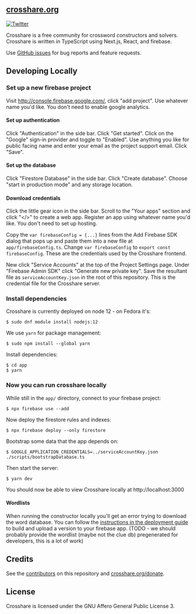 ## [crosshare.org](https://crosshare.org)

[![Twitter](https://img.shields.io/twitter/follow/crosshareapp?style=social)](https://twitter.com/crosshareapp)

Crosshare is a free community for crossword constructors and solvers. Crosshare is written in TypeScript using Next.js, React, and firebase.

Use [GitHub issues](https://github.com/mdirolf/crosshare/issues) for bug reports and feature requests.

## Developing Locally

### Set up a new firebase project

Visit http://console.firebase.google.com/, click "add project". Use whatever name you'd like. You don't need to enable google analytics.

#### Set up authentication

Click "Authentication" in the side bar. Click "Get started". Click on the "Google" sign-in provider and toggle to "Enabled". Use anything you like for public facing name and enter your email as the project support email. Click "Save".

#### Set up the database

Click "Firestore Database" in the side bar. Click "Create database". Choose "start in production mode" and any storage location.

#### Download credentials

Click the little gear icon in the side bar. Scroll to the "Your apps" section and click "</>" to create a web app. Register an app using whatever name you'd like. You don't need to set up hosting. 

Copy the `var firebaseConfig = {...}` lines from the Add Firebase SDK dialog that pops up and paste them into a new file at `app/firebaseConfig.ts`. Change `var firebaseConfig` to `export const firebaseConfig`. These are the credentials used by the Crosshare frontend.

New click "Service Accounts" at the top of the Project Settings page. Under "Firebase Admin SDK" click "Generate new private key". Save the resultant file as `serviceAccountKey.json` in the root of this repository. This is the credential file for the Crosshare server.

### Install dependencies

Crosshare is currently deployed on node 12 - on Fedora it's:
```shell
$ sudo dnf module install nodejs:12
```

We use `yarn` for package management:
```shell
$ sudo npm install --global yarn
```

Install dependencies:
```shell
$ cd app
$ yarn
```

### Now you can run crosshare locally

While still in the `app/` directory, connect to your firebase project:
```shell
$ npx firebase use --add
```

Now deploy the firestore rules and indexes:
```shell
$ npx firebase deploy --only firestore
```

Bootstrap some data that the app depends on:
```shell
$ GOOGLE_APPLICATION_CREDENTIALS=../serviceAccountKey.json ./scripts/bootstrapDatabase.ts
```

Then start the server:
```shell
$ yarn dev
```

You should now be able to view Crosshare locally at http://localhost:3000

#### Wordlists

When running the constructor locally you'll get an error trying to download the word database. You can follow the [instructions in the deployment guide](/DEPLOY.md#updating-wordlist--clue-database) to build and upload a version to your firebase app. (TODO - we should probably provide the wordlist (maybe not the clue db) pregenerated for developers, this is a lot of work)

## Credits

See the [contributors](https://github.com/mdirolf/crosshare/graphs/contributors) on this repository and [crosshare.org/donate](https://crosshare.org/donate).

## License

Crosshare is licensed under the GNU Affero General Public License 3.
